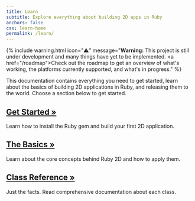 ```yaml
---
title: Learn
subtitle: Explore everything about building 2D apps in Ruby
anchors: false
css: learn-home
permalink: /learn/
---
```


{% include warning.html icon="⚠️" message="<b>Warning:</b> This project is still under development and many things have yet to be implemented. <a href=\"/roadmap\">Check out the roadmap</a> to get an overview of what's working, the platforms currently supported, and what's in progress." %}

This documentation contains everything you need to get started, learn about the basics of building 2D applications in Ruby, and releasing them to the world. Choose a section below to get started.

## [Get Started »](/learn/get-started)
Learn how to install the Ruby gem and build your first 2D application.

## [The Basics »](/learn/basics)
Learn about the core concepts behind Ruby 2D and how to apply them.

## [Class Reference »](http://www.rubydoc.info/gems/ruby2d)
Just the facts. Read comprehensive documentation about each class.

<!--
## [Technical Architecture »](/docs/tech)
Learn about how everything works under the hood.
-->
